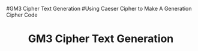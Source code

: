 #GM3 Cipher Text Generation
#Using Caeser Cipher to Make A Generation Cipher Code

<h1 align='center'>GM3 Cipher Text Generation</h1>
